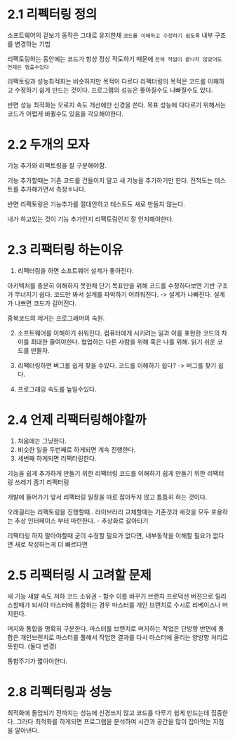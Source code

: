 # 2.1 리펙터링 정의
소프트웨어의 겉보기 동작은 그대로 유지한채 `코드를 이해하고 수정하기 쉽도록` 내부 구조를 변경하는 기법

리팩토링하는 동안에는 코드가 항상 정상 작도하기 때문에 `전체 작업이 끝나지 않았어도 언제든 멈출수있다`

리팩토링과 성능최적화는 비슷하지만 목적이 다르다 리팩터링의 목적은 코드를 이해하고 수정하기 쉽게 만드는 것이다. 프로그램의 성능은 좋아질수도 나빠질수도 있다.

반면 성능 최적화는 오로지 속도 개선에만 신경을 쓴다. 목표 성능에 다다르기 위해서는 코드가 어렵게 바뀔수도 있음을 각오해야한다.

# 2.2 두개의 모자

기능 추가와 리팩토링을 잘 구분해야함.

기능 추가할때는 기존 코드를 건들이지 말고 새 기능을 추가하기만 한다.
진척도는 테스트를 추가해가면서 측정ㅎ나다.

반면 리팩토링은 기능추가를 절대안하고 테스트도 새로 만들지 않는다. 

내가 하고있는 것이 기능 추가인지 리팩토링인지 잘 인지해야한다.

# 2.3 리팩터링 하는이유

1. 리팩터링을 하면 소프트웨어 설계가 좋아진다.

아키텍처를 충분히 이해하지 못한채 단기 목표만을 위해 코드를 수정하다보면 기반 구조가 무너지기 쉽다.
코드만 봐서 설계를 파악하기 어려워진다. -> 설계가 나빠진다. 
설계가 나쁘면 코드가 길어진다.

중복코드의 제거는 프로그래머의 숙원.

2. 소프트웨어를 이해하기 쉬워진다.
컴퓨터에게 시키려는 일과 이를 표현한 코드의 차이를 최대한 줄여야한다. 
협업하는 다른 사람을 위해 혹은 나를 위해.
읽기 쉬운 코드를 만들자.

3. 리팩터링하면 버그를 쉽게 찾을 수있다. 
코드를 이해하기 쉽다? -> 버그를 찾기 쉽다.

4. 프로그래밍 속도를 높일수있다.

# 2.4 언제 리팩터링해야할까

1. 처음에는 그냥한다. 
2. 비슷한 일을 두번째로 하게되면 계속 진행한다.
3. 세번째 하게되면 리팩터링한다.

기능을 쉽게 추가하게 만들기 위한 리팩터링
코드를 이해하기 쉽게 만들기 위한 리팩터링
쓰레기 줍기 리팩터링

개발에 들어가기 앞서 리팩터링 일정을 따로 잡아두지 않고 틈틈히 하는 것이다.

오래걸리는 리팩토링을 진행할때..
라이브러리 교체할때는 기존것과 새것을 모두 포용하는 추상 인터페이스 부터 마련한다. - 추상화로 갈아타기

리팩터링 하지 말아야할때
굳이 수정할 필요가 없다면, 내부동작을 이해할 필요가 없다면 
새로 작성하는게 더 빠르다면 

# 2.5 리팩터링 시 고려할 문제

새 기능 새발 속도 저하 
코드 소유권 - 함수 이름 바꾸기
브랜치
프로덕션 버젼으로 릴리스할때가 되서야 마스터에 통합하는 경우
마스터를 개인 브랜치로 수시로 리베이스나 머지한다. 


머지와 통합을 명확히 구분한다. 
마스터를 브랜치로 머지하는 작업은 단방향
반면에 통합은 개인브랜치로 마스터를 풀해서 작업한 결과를 다시 마스터에 올리는 양방향 처리르 뜻한다. (둘다 변경)

통합주기가 짧아야한다. 

# 2.8 리펙터링과 성능

최적화에 돌입되기 전까지는 성능에 신경쓰지 않고 코드를 다루기 쉽게 만드는데 집중한다. 
그러다 최적화를 하게되면 프로그램을 분석하여 시간과 공간을 많이 잡아먹는 지점을 알아낸다.



